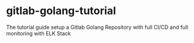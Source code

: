 # gitlab-golang-tutorial
The tutorial guide setup a Gitlab Golang Repository with full CI/CD and full monitoring with ELK Stack
